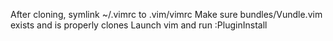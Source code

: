After cloning, symlink ~/.vimrc to .vim/vimrc
Make sure bundles/Vundle.vim exists and is properly clones
Launch vim and run :PluginInstall

